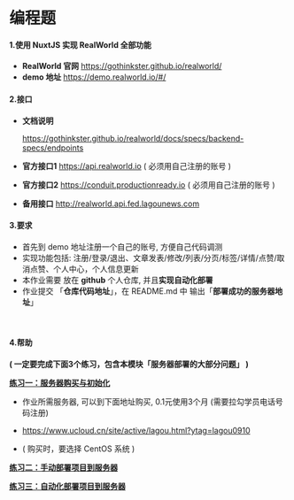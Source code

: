 # 编程题

#### 1.使用 NuxtJS 实现 RealWorld 全部功能

- **RealWorld 官网**   https://gothinkster.github.io/realworld/
- **demo 地址**   https://demo.realworld.io/#/



#### 2.接口

- **文档说明**

  https://gothinkster.github.io/realworld/docs/specs/backend-specs/endpoints

- **官方接口1**  https://api.realworld.io    ( 必须用自己注册的账号 )

- **官方接口2**  https://conduit.productionready.io   ( 必须用自己注册的账号 )

- **备用接口**    http://realworld.api.fed.lagounews.com



#### 3.要求

- 首先到 demo 地址注册一个自己的账号, 方便自己代码调测
- 实现功能包括: 注册/登录/退出、文章发表/修改/列表/分页/标签/详情/点赞/取消点赞、个人中心，个人信息更新
- 本作业需要 放在 **github** 个人仓库, 并且**实现自动化部署**
- 作业提交 「**仓库代码地址**」，在 README.md 中 输出「**部署成功的服务器地址**」

　　

#### 4.帮助

**( 一定要完成下面3个练习，包含本模块「服务器部署的大部分问题」 )**

[**练习一：服务器购买与初始化**](https://gitee.com/lagoufed/fed-e-questions/tree/master/part3/%E7%AC%94%E8%AE%B01-%E6%9C%8D%E5%8A%A1%E5%99%A8%E8%B4%AD%E4%B9%B0%E4%B8%8E%E5%88%9D%E5%A7%8B%E5%8C%96)

- 作业所需服务器, 可以到下面地址购买,  0.1元使用3个月 (需要拉勾学员电话号码注册)

-  https://www.ucloud.cn/site/active/lagou.html?ytag=lagou0910

- ( 购买时，要选择 CentOS 系统 )

[**练习二：手动部署项目到服务器**](https://gitee.com/lagoufed/fed-e-questions/tree/master/part3/%E7%AC%94%E8%AE%B02-%E6%89%8B%E5%8A%A8%E9%83%A8%E7%BD%B2%E9%A1%B9%E7%9B%AE%E7%BB%83%E4%B9%A0)

[**练习三：自动化部署项目到服务器**](https://gitee.com/lagoufed/fed-e-questions/tree/master/part3/%E7%AC%94%E8%AE%B03-%E8%87%AA%E5%8A%A8%E5%8C%96%E9%83%A8%E7%BD%B2%E9%A1%B9%E7%9B%AE%E5%88%B0%E6%9C%8D%E5%8A%A1%E5%99%A8)







　